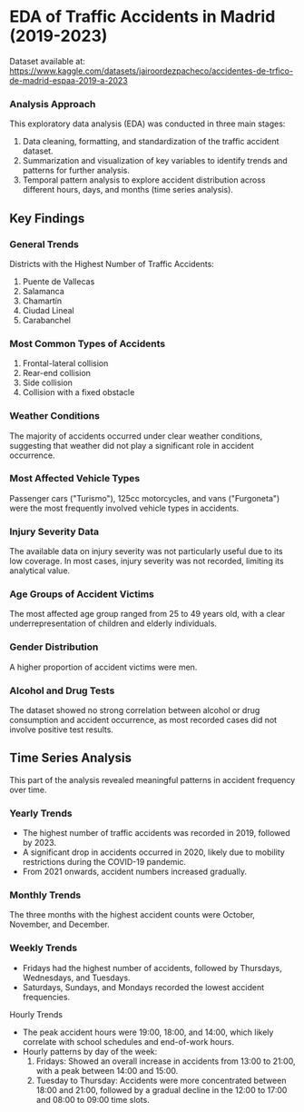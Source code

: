 # EDA of Traffic Accidents in Madrid (2019-2023)
Dataset available at: https://www.kaggle.com/datasets/jairoordezpacheco/accidentes-de-trfico-de-madrid-espaa-2019-a-2023

### Analysis Approach
This exploratory data analysis (EDA) was conducted in three main stages:

1. Data cleaning, formatting, and standardization of the traffic accident dataset.
2. Summarization and visualization of key variables to identify trends and patterns for further analysis.
3. Temporal pattern analysis to explore accident distribution across different hours, days, and months (time series analysis).

## Key Findings
### General Trends
Districts with the Highest Number of Traffic Accidents:
1. Puente de Vallecas
2. Salamanca
3. Chamartín
4. Ciudad Lineal
5. Carabanchel

### Most Common Types of Accidents
1. Frontal-lateral collision
2. Rear-end collision
3. Side collision
4. Collision with a fixed obstacle

### Weather Conditions
The majority of accidents occurred under clear weather conditions, suggesting that weather did not play a significant role in accident occurrence.

### Most Affected Vehicle Types
Passenger cars ("Turismo"), 125cc motorcycles, and vans ("Furgoneta") were the most frequently involved vehicle types in accidents.

### Injury Severity Data
The available data on injury severity was not particularly useful due to its low coverage. In most cases, injury severity was not recorded, limiting its analytical value.

### Age Groups of Accident Victims
The most affected age group ranged from 25 to 49 years old, with a clear underrepresentation of children and elderly individuals.

### Gender Distribution
A higher proportion of accident victims were men.

### Alcohol and Drug Tests
The dataset showed no strong correlation between alcohol or drug consumption and accident occurrence, as most recorded cases did not involve positive test results.

## Time Series Analysis
This part of the analysis revealed meaningful patterns in accident frequency over time.

### Yearly Trends
- The highest number of traffic accidents was recorded in 2019, followed by 2023.
- A significant drop in accidents occurred in 2020, likely due to mobility restrictions during the COVID-19 pandemic.
- From 2021 onwards, accident numbers increased gradually.

### Monthly Trends
The three months with the highest accident counts were October, November, and December.

### Weekly Trends
- Fridays had the highest number of accidents, followed by Thursdays, Wednesdays, and Tuesdays.
- Saturdays, Sundays, and Mondays recorded the lowest accident frequencies.

Hourly Trends
- The peak accident hours were 19:00, 18:00, and 14:00, which likely correlate with school schedules and end-of-work hours.
- Hourly patterns by day of the week:
    1. Fridays: Showed an overall increase in accidents from 13:00 to 21:00, with a peak between 14:00 and 15:00.
    2. Tuesday to Thursday: Accidents were more concentrated between 18:00 and 21:00, followed by a gradual decline in the 12:00 to 17:00 and 08:00 to 09:00 time slots.


